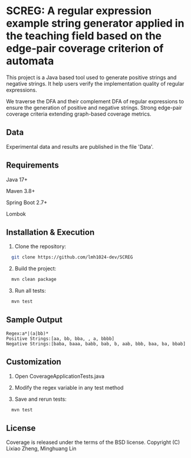 
# SCREG: A regular expression example string generator applied in the teaching field based on the edge-pair coverage criterion of automata

This project is a Java based tool used to generate positive strings and negative strings. It help users verify the implementation quality of regular expressions.

We traverse the DFA and their complement DFA of regular expressions to ensure the generation of positive and negative strings. Strong edge-pair coverage criteria extending graph-based coverage metrics.

## Data
Experimental data and results are published in the file 'Data'.


## Requirements
Java 17+

Maven 3.8+

Spring Boot 2.7+

Lombok

## Installation & Execution
1. Clone the repository:
```bash
  git clone https://github.com/lmh1024-dev/SCREG
```

2. Build the project:
```bash
  mvn clean package
```

3. Run all tests:
```bash
  mvn test
```

## Sample Output
```text
Regex:a*|(a|bb)*
Positive Strings:[aa, bb, bba, , a, bbbb]
Negative Strings:[baba, baaa, babb, bab, b, aab, bbb, baa, ba, bbab]

```

## Customization

1. Open CoverageApplicationTests.java

2. Modify the regex variable in any test method

3. Save and rerun tests:
```bash
  mvn test
```
## License
Coverage is released under the terms of the BSD license. Copyright (C) Lixiao Zheng, Minghuang Lin
